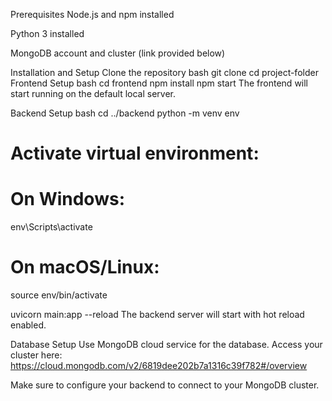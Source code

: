 Prerequisites
Node.js and npm installed

Python 3 installed

MongoDB account and cluster (link provided below)

Installation and Setup
Clone the repository
bash
git clone <repository-url>
cd project-folder
Frontend Setup
bash
cd frontend
npm install
npm start
The frontend will start running on the default local server.

Backend Setup
bash
cd ../backend
python -m venv env
# Activate virtual environment:
# On Windows:
env\Scripts\activate
# On macOS/Linux:
source env/bin/activate

uvicorn main:app --reload
The backend server will start with hot reload enabled.

Database Setup
Use MongoDB cloud service for the database. Access your cluster here:
https://cloud.mongodb.com/v2/6819dee202b7a1316c39f782#/overview

Make sure to configure your backend to connect to your MongoDB cluster.
